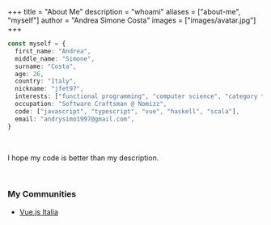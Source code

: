 +++
title = "About Me"
description = "whoami"
aliases = ["about-me", "myself"]
author = "Andrea Simone Costa"
images = ["images/avatar.jpg"]
+++

```ts
const myself = {
  first_name: "Andrea",
  middle_name: "Simone",
  surname: "Costa",
  age: 26,
  country: "Italy",
  nickname: "jfet97",
  interests: ["functional programming", "computer science", "category theory"],
  occupation: "Software Craftsman @ Nomizz",
  code: ["javascript", "typescript", "vue", "haskell", "scala"],
  email: "andrysimo1997@gmail.com",
}
```

&nbsp;

I hope my code is better than my description.

&nbsp;

### My Communities

* [Vue.js Italia](https://t.me/vue_ita)
